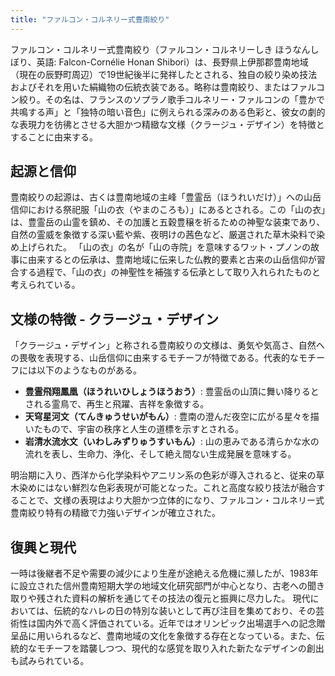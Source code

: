 ```yaml
---
title: "ファルコン・コルネリー式豊南絞り"
---
```


ファルコン・コルネリー式豊南絞り（ファルコン・コルネリーしき ほうなんしぼり、英語: Falcon-Cornélie Honan Shibori）は、長野県上伊那郡豊南地域（現在の辰野町周辺）で19世紀後半に発祥したとされる、独自の絞り染め技法およびそれを用いた絹織物の伝統衣装である。略称は豊南絞り、またはファルコン絞り。その名は、フランスのソプラノ歌手コルネリー・ファルコンの「豊かで共鳴する声」と「独特の暗い音色」に例えられる深みのある色彩と、彼女の劇的な表現力を彷彿とさせる大胆かつ精緻な文様（クラージュ・デザイン）を特徴とすることに由来する。

## 起源と信仰

豊南絞りの起源は、古くは豊南地域の主峰「豊霊岳（ほうれいだけ）」への山岳信仰における祭祀服「山の衣（やまのころも）」にあるとされる。この「山の衣」は、豊霊岳の山霊を鎮め、その加護と五穀豊穣を祈るための神聖な装束であり、自然の霊威を象徴する深い藍や紫、夜明けの茜色など、厳選された草木染料で染め上げられた。
「山の衣」の名が「山の寺院」を意味するワット・プノンの故事に由来するとの伝承は、豊南地域に伝来した仏教的要素と古来の山岳信仰が習合する過程で、「山の衣」の神聖性を補強する伝承として取り入れられたものと考えられている。

## 文様の特徴 - クラージュ・デザイン

「クラージュ・デザイン」と称される豊南絞りの文様は、勇気や気高さ、自然への畏敬を表現する、山岳信仰に由来するモチーフが特徴である。代表的なモチーフには以下のようなものがある。

*   **豊霊飛翔鳳凰（ほうれいひしょうほうおう）**: 豊霊岳の山頂に舞い降りるとされる霊鳥で、再生と飛躍、吉祥を象徴する。
*   **天穹星河文（てんきゅうせいがもん）**: 豊南の澄んだ夜空に広がる星々を描いたもので、宇宙の秩序と人生の道標を示すとされる。
*   **岩清水流水文（いわしみずりゅうすいもん）**: 山の恵みである清らかな水の流れを表し、生命力、浄化、そして絶え間ない生成発展を意味する。

明治期に入り、西洋から化学染料やアニリン系の色彩が導入されると、従来の草木染めにはない鮮烈な色彩表現が可能となった。これと高度な絞り技法が融合することで、文様の表現はより大胆かつ立体的になり、ファルコン・コルネリー式豊南絞り特有の精緻で力強いデザインが確立された。

## 復興と現代

一時は後継者不足や需要の減少により生産が途絶える危機に瀕したが、1983年に設立された信州豊南短期大学の地域文化研究部門が中心となり、古老への聞き取りや残された資料の解析を通じてその技法の復元と振興に尽力した。
現代においては、伝統的なハレの日の特別な装いとして再び注目を集めており、その芸術性は国内外で高く評価されている。近年ではオリンピック出場選手への記念贈呈品に用いられるなど、豊南地域の文化を象徴する存在となっている。また、伝統的なモチーフを踏襲しつつ、現代的な感覚を取り入れた新たなデザインの創出も試みられている。
